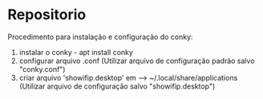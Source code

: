 # Repositorio
Procedimento para instalação e configuração do conky:
1. instalar o conky - apt install conky
2. configurar arquivo .conf (Utilizar arquivo de configuração padrão salvo "conky.conf")
3. criar arquivo 'showifip.desktop' em --> ~/.local/share/applications (Utilizar arquivo de configuração salvo "showifip.desktop")
